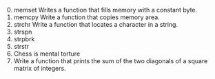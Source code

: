 0. memset
Writes a function that fills memory with a constant byte.
1. memcpy
Write a function that copies memory area.
2. strchr
Write a function that locates a character in a string.
3. strspn
4. strpbrk
5. strstr
6. Chess is mental torture
7. Write a function that prints the sum of the two diagonals of a square matrix of integers.
